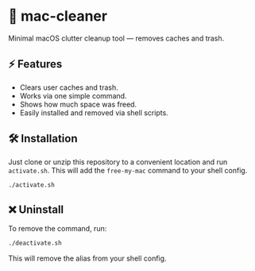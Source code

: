 # 🧹 mac-cleaner

Minimal macOS clutter cleanup tool — removes caches and trash.

## ⚡ Features

- Clears user caches and trash.
- Works via one simple command.
- Shows how much space was freed.
- Easily installed and removed via shell scripts.

## 🛠 Installation

Just clone or unzip this repository to a convenient location and run `activate.sh`.
This will add the `free-my-mac` command to your shell config.

```bash
./activate.sh
```

## ❌ Uninstall

To remove the command, run:

```bash
./deactivate.sh
```

This will remove the alias from your shell config.
